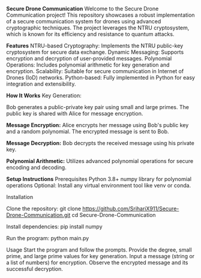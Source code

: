 **Secure Drone Communication**
Welcome to the Secure Drone Communication project! This repository showcases a robust implementation of a secure communication system for drones using advanced cryptographic techniques. The project leverages the NTRU cryptosystem, which is known for its efficiency and resistance to quantum attacks.

**Features**
NTRU-based Cryptography: Implements the NTRU public-key cryptosystem for secure data exchange.
Dynamic Messaging: Supports encryption and decryption of user-provided messages.
Polynomial Operations: Includes polynomial arithmetic for key generation and encryption.
Scalability: Suitable for secure communication in Internet of Drones (IoD) networks.
Python-based: Fully implemented in Python for easy integration and extensibility.


**How It Works**
Key Generation:

Bob generates a public-private key pair using small and large primes.
The public key is shared with Alice for message encryption.

**Message Encryption:**
Alice encrypts her message using Bob's public key and a random polynomial.
The encrypted message is sent to Bob.

**Message Decryption:**
Bob decrypts the received message using his private key.

**Polynomial Arithmetic:**
Utilizes advanced polynomial operations for secure encoding and decoding.


**Setup Instructions**
Prerequisites
Python 3.8+
numpy library for polynomial operations
Optional: Install any virtual environment tool like venv or conda.

Installation

Clone the repository:
git clone https://github.com/SrihariX911/Secure-Drone-Communication.git
cd Secure-Drone-Communication

Install dependencies:
pip install numpy

Run the program:
python main.py

Usage
Start the program and follow the prompts.
Provide the degree, small prime, and large prime values for key generation.
Input a message (string or a list of numbers) for encryption.
Observe the encrypted message and its successful decryption.
